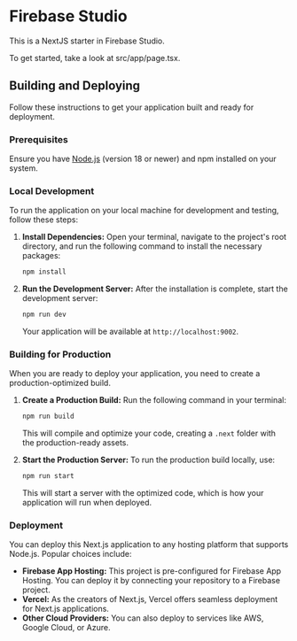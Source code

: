 # Firebase Studio

This is a NextJS starter in Firebase Studio.

To get started, take a look at src/app/page.tsx.

## Building and Deploying

Follow these instructions to get your application built and ready for deployment.

### Prerequisites

Ensure you have [Node.js](https://nodejs.org/) (version 18 or newer) and npm installed on your system.

### Local Development

To run the application on your local machine for development and testing, follow these steps:

1.  **Install Dependencies:** Open your terminal, navigate to the project's root directory, and run the following command to install the necessary packages:
    ```bash
    npm install
    ```

2.  **Run the Development Server:** After the installation is complete, start the development server:
    ```bash
    npm run dev
    ```
    Your application will be available at `http://localhost:9002`.

### Building for Production

When you are ready to deploy your application, you need to create a production-optimized build.

1.  **Create a Production Build:** Run the following command in your terminal:
    ```bash
    npm run build
    ```
    This will compile and optimize your code, creating a `.next` folder with the production-ready assets.

2.  **Start the Production Server:** To run the production build locally, use:
    ```bash
    npm run start
    ```
    This will start a server with the optimized code, which is how your application will run when deployed.

### Deployment

You can deploy this Next.js application to any hosting platform that supports Node.js. Popular choices include:

*   **Firebase App Hosting:** This project is pre-configured for Firebase App Hosting. You can deploy it by connecting your repository to a Firebase project.
*   **Vercel:** As the creators of Next.js, Vercel offers seamless deployment for Next.js applications.
*   **Other Cloud Providers:** You can also deploy to services like AWS, Google Cloud, or Azure.